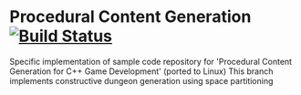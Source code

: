 # Procedural Content Generation [![Build Status](https://travis-ci.org/myood/ProceduralContentGeneration-Linux.svg?branch=master)](https://travis-ci.org/myood/ProceduralContentGeneration-Linux/builds)
Specific implementation of sample code repository for 'Procedural Content Generation for C++ Game Development' (ported to Linux)
This branch implements constructive dungeon generation using space partitioning
